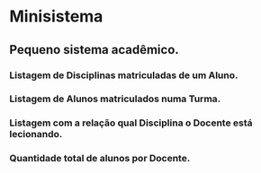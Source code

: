 # Minisistema
## Pequeno sistema acadêmico.
  ### Listagem de Disciplinas matriculadas de um Aluno.
  ### Listagem de Alunos matriculados numa Turma.
  ### Listagem com a relação qual Disciplina o Docente está lecionando.
  ### Quantidade total de alunos por Docente.
